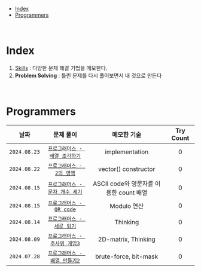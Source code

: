 - [Index](#index)
- [Programmers](#programmers)

<br>

# Index
1. [Skills](Skills/README.md) : 다양한 문제 해결 기법을 메모한다.
2. **Problem Solving** : 틀린 문제를 다시 풀어보면서 내 것으로 만든다

<br>

# Programmers
| 날짜 | 문제 풀이 | 메모한 기술 | Try Count |
|:---:|:---:|:---:|:---:|
| `2024.08.23` | [`프로그래머스 - 배열 조각하기`](Programmers/240823_배열조각하기.md) | implementation | 0 |
| `2024.08.22` | [`프로그래머스 - 2의 영역`](Programmers/240822_2의영역.md) | vector<T>() constructor | 0 |
| `2024.08.15` | [`프로그래머스 - 문자 개수 세기`](Programmers/240815_문자개수세기.md) | ASCII code와 영문자를 이용한 count 배열 | 0 |
| `2024.08.15` | [`프로그래머스 - QR code`](Programmers/240815_QRcode.md) | Modulo 연산 | 0 |
| `2024.08.14` | [`프로그래머스 - 세로 읽기`](Programmers/240814_세로읽기.md) | Thinking | 0 |
| `2024.08.09` | [`프로그래머스 - 주사위 게임3`](Programmers/240809_주사위게임2.md) | 2D-matrix, Thinking | 0 |
| `2024.07.28` | [`프로그래머스 - 배열 만들기2`](Programmers/240728_배열만들기2.md) | brute-force, bit-mask | 0 |